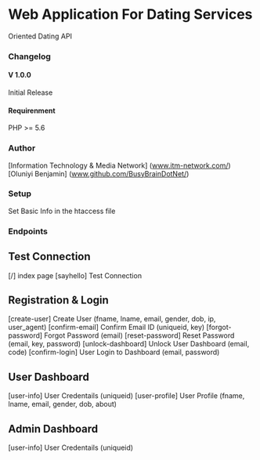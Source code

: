 # Web Application For Dating Services
  Oriented Dating API

### Changelog

#### V 1.0.0
Initial Release

#### Requirenment 
PHP >= 5.6

### Author
[Information Technology & Media Network] (www.itm-network.com/)
[Oluniyi Benjamin] (www.github.com/BusyBrainDotNet/)

### Setup
Set Basic Info in the htaccess file

### Endpoints
## Test Connection
[/] index page
[sayhello] Test Connection

## Registration & Login
[create-user] Create User (fname, lname, email, gender, dob, ip, user_agent)
[confirm-email] Confirm Email ID (uniqueid, key)
[forgot-password] Forgot Password (email)
[reset-password] Reset Password (email, key, password)
[unlock-dashboard] Unlock User Dashboard (email, code)
[confirm-login] User Login to Dashboard (email, password)

## User Dashboard
[user-info] User Credentails (uniqueid)
[user-profile] User Profile (fname, lname, email, gender, dob, about)






## Admin Dashboard
[user-info] User Credentails (uniqueid)
